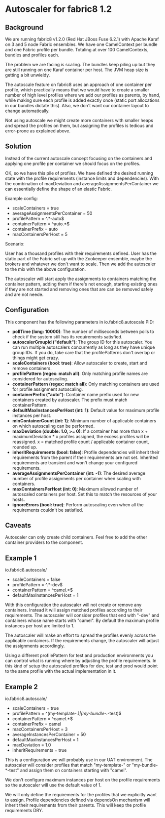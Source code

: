 # Autoscaler for fabric8 1.2

## Background

We are running fabric8 v1.2.0 (Red Hat JBoss Fuse 6.2.1) with Apache Karaf on 3 and 5 node Fabric ensembles. We have one CamelContext per bundle and one Fabric profile per bundle. Totaling at over 100 CamelContexts, bundles and profiles each.

The problem we are facing is scaling. The bundles keep piling up but they are still running on one Karaf container per host. The JVM heap size is getting a bit unwieldy.

The autoscale feature on fabric8 uses an approach of one container per profile, which practically means that we would have to create a smaller number of high level profiles where we add our profiles as parents, by hand, while making sure each profile is added exactly once (static port allocations in our bundles dictate this). Also, we don't want our container layout to change automatically.

Not using autoscale we might create more containers with smaller heaps and spread the profiles on them, but assigning the profiles is tedious and error-prone as explained above.

## Solution

Instead of the current autoscale concept focusing on the containers and applying one profile per container we should focus on the profiles.

OK, so we have this pile of profiles. We have defined the desired running state with the profile requirements (instance limits and dependencies). With the combination of maxDeviation and averageAssignmentsPerContainer we can essentially define the shape of an elastic Fabric.

Example config:

* scaleContainers = true
* averageAssignmentsPerContainer = 50
* profilePattern = ^.*-auto$
* containerPattern = ^auto.*$
* containerPrefix = auto
* maxContainersPerHost = 5

Scenario:

User has a thousand profiles with their requirements defined. User has the static part of the Fabric set up with the Zookeeper ensemble, maybe the brokers and whatever we don't want to scale. Then we add the autoscaler to the mix with the above configuration.

The autoscaler will start apply the assignments to containers matching the container pattern, adding them if there's not enough, starting existing ones if they are not started and removing ones that are can be removed safely and are not neede.

## Configuration

This component has the following parameters in io.fabric8.autoscale PID:

* **pollTime (long: 10000)**: The number of milliseconds between polls to check if the system still has its requirements satisfied.
* **autoscalerGroupId ("default")**: The group ID for this autoscaler. You can run multiple autoscalers concurrently as long as they have unique group IDs. If you do, take care that the profilePatterns don't overlap or things might get crazy.
* **scaleContainers (bool: true)**: Allow autoscaler to create, start and remove containers.
* **profilePattern (regex: match all)**: Only matching profile names are considered for autoscaling.
* **containerPattern (regex: match all)**: Only matching containers are used for profile assignment autoscaling.
* **containerPrefix ("auto")**: Container name prefix used for new containers created by autoscaler. The prefix must match containerPattern. 
* **defaultMaxInstancesPerHost (int: 1)**: Default value for maximum profile instances per host.
* **minContainerCount (int: 1)**: Minimum number of applicable containers on which autoscaling can be performed.
* **maxDeviation (double: 1.0, >= 0)**: If a container has more than x + maximumDeviation * x profiles assigned, the excess profiles will be reassigned. x = matched profile count / applicable container count, rounded up.
* **inheritRequirements (bool: false)**: Profile dependencies will inherit their requirements from the parent if their requirements are not set. Inherited requirements are transient and won't change your configured requirements.
* **averageAssignmentsPerContainer (int: -1)**: The desired average number of profile assignments per container when scaling with containers.
* **maxContainersPerHost (int: 0)**: Maximum allowed number of autoscaled containers per host. Set this to match the resources of your hosts.
* **ignoreErrors (bool: true)**: Perform autoscaling even when all the requirements couldn't be satisfied.

## Caveats

Autoscaler can only create child containers. Feel free to add the other container providers to the component.

## Example 1

io.fabric8.autoscale/
* scaleContainers = false
* profilePattern = ^.*-dev$
* containerPattern = ^camel.*$
* defaultMaxInstancesPerHost = 1

With this configuration the autoscaler will not create or remove any containers. Instead it will assign matched profiles according to their requirements. The autoscaler will consider profiles that end with "-dev" and containers whose name starts with "camel". By default the maximum profile instances per host are limited to 1.

The autoscaler will make an effort to spread the profiles evenly across the applicable containers. If the requirements change, the autoscaler will adjust the assignments accordingly.

Using a different profilePattern for test and production environments you can control what is running where by adjusting the profile requirements. In this kind of setup the autoscaled profiles for dev, test and prod would point to the same profile with the actual implementation in it.

## Example 2

io.fabric8.autoscale/
* scaleContainers = true
* profilePattern = ^(my-template-.*)|(my-bundle-.*-test)$
* containerPattern = ^camel.*$
* containerPrefix = camel
* maxContainersPerHost = 3
* averageInstancesPerContainer = 50
* defaultMaxInstancesPerHost = 1
* maxDeviation = 1.0
* inheritRequirements = true

This is a configuration we will probably use in our UAT environment. The autoscaler will consider profiles that match "my-template-" or "my-bundle-*-test" and assign them on containers starting with "camel".

We don't configure maximum instances per host on the profile requirements so the autoscaler will use the default value of 1.

We will only define the requirements for the profiles that we explicitly want to assign. Profile dependencies defined via dependsOn mechanism will inherit their requirements from their parents. This will keep the profile requirements DRY.
